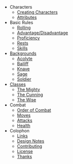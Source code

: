 + Characters
  + [Creating Characters](pages/characters/creating.md)
  + [Attributes](pages/characters/attributes.md)
+ Basic Rules
  + [Rolling](pages/rules/rolling.md)
  + [Advantage/Disadvantage](pages/rules/advantage.md)
  + [Proficiency](pages/rules/proficiency.md)
  + [Rests](pages/rules/rests.md)
  + [Skills](pages/characters/skills.md)
+ [Backgrounds](pages/backgrounds/index.md)
  + [Acolyte](pages/backgrounds/acolyte.md)
  + [Bailiff](pages/backgrounds/bailiff.md)
  + [Knave](pages/backgrounds/knave.md)
  + [Sage](pages/backgrounds/sage.md)
  + [Soldier](pages/backgrounds/soldier.md)
+ [Classes](pages/classes/index.md)
  + [The Mighty](pages/classes/mighty.md)
  + [The Cunning](pages/classes/cunning.md)
  + [The Wise](pages/classes/wise.md)
+ Combat
  + [Order of Combat](pages/combat/order.md)
  + [Moves](pages/combat/moves.md)
  + [Attacks](pages/combat/attacks.md)
  + [Health](pages/combat/health.md)
+ Colophon
  + [Links](links.md)
  + [Design Notes](design-notes.md)
  + [Contributing](contributing.md)
  + [License](license.md)
  + [Thanks](thanks.md)
